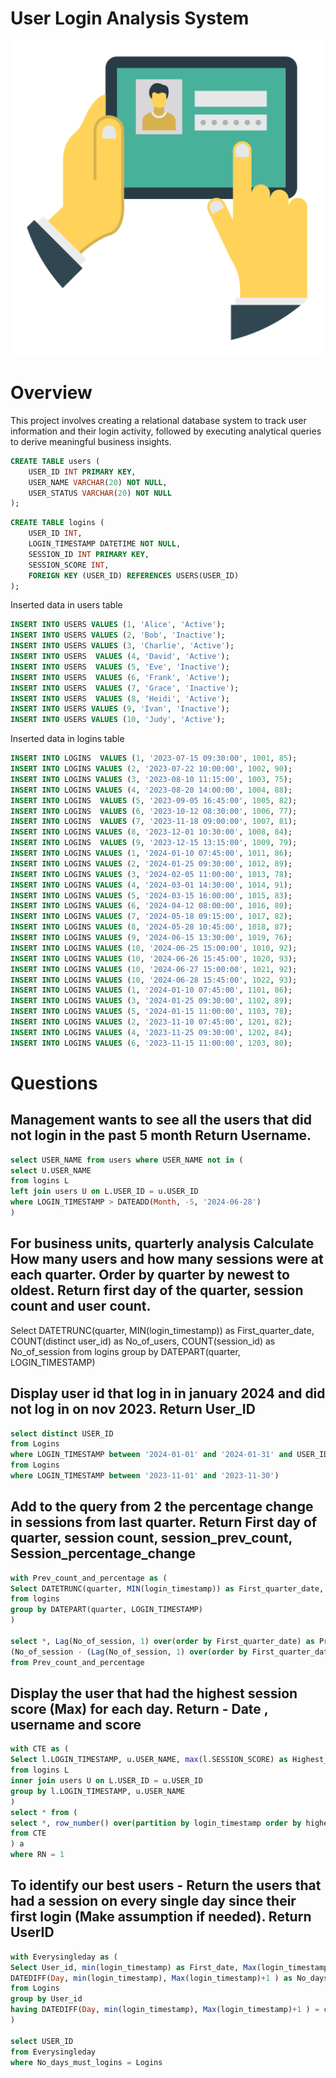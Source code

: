 # User Login Analysis System
![](Images.png)

# Overview
This project involves creating a relational database system to track user information and their login activity, followed by executing analytical queries to derive meaningful business insights.

```SQL
CREATE TABLE users (
    USER_ID INT PRIMARY KEY,
    USER_NAME VARCHAR(20) NOT NULL,
    USER_STATUS VARCHAR(20) NOT NULL
);
```

```SQL
CREATE TABLE logins (
    USER_ID INT,
    LOGIN_TIMESTAMP DATETIME NOT NULL,
    SESSION_ID INT PRIMARY KEY,
    SESSION_SCORE INT,
    FOREIGN KEY (USER_ID) REFERENCES USERS(USER_ID)
);
```

Inserted data in users table
```SQL
INSERT INTO USERS VALUES (1, 'Alice', 'Active');
INSERT INTO USERS VALUES (2, 'Bob', 'Inactive');
INSERT INTO USERS VALUES (3, 'Charlie', 'Active');
INSERT INTO USERS  VALUES (4, 'David', 'Active');
INSERT INTO USERS  VALUES (5, 'Eve', 'Inactive');
INSERT INTO USERS  VALUES (6, 'Frank', 'Active');
INSERT INTO USERS  VALUES (7, 'Grace', 'Inactive');
INSERT INTO USERS  VALUES (8, 'Heidi', 'Active');
INSERT INTO USERS VALUES (9, 'Ivan', 'Inactive');
INSERT INTO USERS VALUES (10, 'Judy', 'Active');
```

Inserted data in logins table
```SQL
INSERT INTO LOGINS  VALUES (1, '2023-07-15 09:30:00', 1001, 85);
INSERT INTO LOGINS VALUES (2, '2023-07-22 10:00:00', 1002, 90);
INSERT INTO LOGINS VALUES (3, '2023-08-10 11:15:00', 1003, 75);
INSERT INTO LOGINS VALUES (4, '2023-08-20 14:00:00', 1004, 88);
INSERT INTO LOGINS  VALUES (5, '2023-09-05 16:45:00', 1005, 82);
INSERT INTO LOGINS  VALUES (6, '2023-10-12 08:30:00', 1006, 77);
INSERT INTO LOGINS  VALUES (7, '2023-11-18 09:00:00', 1007, 81);
INSERT INTO LOGINS VALUES (8, '2023-12-01 10:30:00', 1008, 84);
INSERT INTO LOGINS  VALUES (9, '2023-12-15 13:15:00', 1009, 79);
INSERT INTO LOGINS VALUES (1, '2024-01-10 07:45:00', 1011, 86);
INSERT INTO LOGINS VALUES (2, '2024-01-25 09:30:00', 1012, 89);
INSERT INTO LOGINS VALUES (3, '2024-02-05 11:00:00', 1013, 78);
INSERT INTO LOGINS VALUES (4, '2024-03-01 14:30:00', 1014, 91);
INSERT INTO LOGINS VALUES (5, '2024-03-15 16:00:00', 1015, 83);
INSERT INTO LOGINS VALUES (6, '2024-04-12 08:00:00', 1016, 80);
INSERT INTO LOGINS VALUES (7, '2024-05-18 09:15:00', 1017, 82);
INSERT INTO LOGINS VALUES (8, '2024-05-28 10:45:00', 1018, 87);
INSERT INTO LOGINS VALUES (9, '2024-06-15 13:30:00', 1019, 76);
INSERT INTO LOGINS VALUES (10, '2024-06-25 15:00:00', 1010, 92);
INSERT INTO LOGINS VALUES (10, '2024-06-26 15:45:00', 1020, 93);
INSERT INTO LOGINS VALUES (10, '2024-06-27 15:00:00', 1021, 92);
INSERT INTO LOGINS VALUES (10, '2024-06-28 15:45:00', 1022, 93);
INSERT INTO LOGINS VALUES (1, '2024-01-10 07:45:00', 1101, 86);
INSERT INTO LOGINS VALUES (3, '2024-01-25 09:30:00', 1102, 89);
INSERT INTO LOGINS VALUES (5, '2024-01-15 11:00:00', 1103, 78);
INSERT INTO LOGINS VALUES (2, '2023-11-10 07:45:00', 1201, 82);
INSERT INTO LOGINS VALUES (4, '2023-11-25 09:30:00', 1202, 84);
INSERT INTO LOGINS VALUES (6, '2023-11-15 11:00:00', 1203, 80);
```


# Questions

## Management wants to see all the users that did not login in the past 5 month Return Username.

```SQL
select USER_NAME from users where USER_NAME not in (
select U.USER_NAME
from logins L
left join users U on L.USER_ID = u.USER_ID
where LOGIN_TIMESTAMP > DATEADD(Month, -5, '2024-06-28')
)
```

## For business units, quarterly analysis Calculate How many users and how many sessions were at each quarter. Order by quarter by newest to oldest. Return first day of the quarter, session count and user count.

Select DATETRUNC(quarter, MIN(login_timestamp)) as First_quarter_date, COUNT(distinct user_id) as No_of_users, COUNT(session_id) as No_of_session
from logins
group by DATEPART(quarter, LOGIN_TIMESTAMP)


## Display user id that log in in january 2024 and did not log in on nov 2023. Return User_ID

```SQL
select distinct USER_ID
from Logins
where LOGIN_TIMESTAMP between '2024-01-01' and '2024-01-31' and USER_ID not in (select USER_ID
from Logins
where LOGIN_TIMESTAMP between '2023-11-01' and '2023-11-30')
```

## Add to the query from 2 the percentage change in sessions from last quarter. Return First day of quarter, session count, session_prev_count, Session_percentage_change

```SQL
with Prev_count_and_percentage as (
Select DATETRUNC(quarter, MIN(login_timestamp)) as First_quarter_date, COUNT(distinct user_id) as No_of_users, COUNT(session_id) as No_of_session
from logins
group by DATEPART(quarter, LOGIN_TIMESTAMP)
)

select *, Lag(No_of_session, 1) over(order by First_quarter_date) as Pre_session_count,
(No_of_session - (Lag(No_of_session, 1) over(order by First_quarter_date))) * 100.0 / (Lag(No_of_session, 1) over(order by First_quarter_date)) as Session_percentage_change
from Prev_count_and_percentage
```

## Display the user that had the highest session score (Max) for each day. Return - Date , username and score

```SQL
with CTE as (
Select l.LOGIN_TIMESTAMP, u.USER_NAME, max(l.SESSION_SCORE) as Highest_score 
from logins L
inner join users U on L.USER_ID = u.USER_ID
group by l.LOGIN_TIMESTAMP, u.USER_NAME
)
select * from (
select *, row_number() over(partition by login_timestamp order by highest_score desc) as RN
from CTE 
) a
where RN = 1
```

## To identify our best users - Return the users that had a session on every single day since their first login (Make assumption if needed). Return UserID

```SQL
with Everysingleday as (
Select User_id, min(login_timestamp) as First_date, Max(login_timestamp) as last_date,
DATEDIFF(Day, min(login_timestamp), Max(login_timestamp)+1 ) as No_days_must_logins, count(distinct Login_timestamp) as Logins
from Logins
group by User_id
having DATEDIFF(Day, min(login_timestamp), Max(login_timestamp)+1 ) = count(distinct Login_timestamp)
)

select USER_ID
from Everysingleday
where No_days_must_logins = Logins
```
